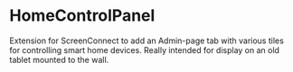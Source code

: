 # HomeControlPanel
 
Extension for ScreenConnect to add an Admin-page tab with various tiles for controlling smart home devices.  Really intended for display on an old tablet mounted to the wall.